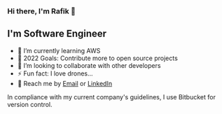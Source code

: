 ### Hi there, I'm Rafik 👋

## I'm Software Engineer

- 🌱 I’m currently learning AWS 
- 🥅 2022 Goals: Contribute more to open source projects
- 👯 I’m looking to collaborate with other developers
- ⚡ Fun fact: I love drones...
- 🤙 Reach me by [Email](mailto:rafikshmoury@gmail.com) or [LinkedIn](https://www.linkedin.com/in/rafikshmoury/)

In compliance with my current company's guidelines, I use Bitbucket for version control.
